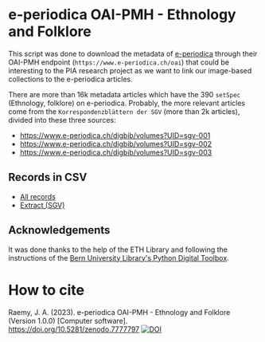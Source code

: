 # e-periodica OAI-PMH - Ethnology and Folklore
This script was done to download the metadata of [e-periodica](https://www.e-periodica.ch/) through their OAI-PMH endpoint (`https://www.e-periodica.ch/oai`) that could be interesting to the PIA research project as we want to link our image-based collections to the e-periodica articles. 

There are more than 16k metadata articles which have the 390 `setSpec` (Ethnology, folklore) on e-periodica. Probably, the more relevant articles come from the `Korrespondenzblättern der SGV` (more than 2k articles), divided into these three sources: 

- https://www.e-periodica.ch/digbib/volumes?UID=sgv-001 
- https://www.e-periodica.ch/digbib/volumes?UID=sgv-002
- https://www.e-periodica.ch/digbib/volumes?UID=sgv-003 

## Records in CSV
- [All records](data/records.csv)
- [Extract (SGV)](data/sgv.csv)

## Acknowledgements
It was done thanks to the help of the ETH Library and following the instructions of the [Bern University Library's Python Digital Toolbox](https://github.com/ub-unibe-ch/ds-pytools). 

# How to cite
Raemy, J. A. (2023). e-periodica OAI-PMH - Ethnology and Folklore (Version 1.0.0) [Computer software]. https://doi.org/10.5281/zenodo.7777797
[![DOI](https://zenodo.org/badge/620255649.svg)](https://zenodo.org/badge/latestdoi/620255649)
